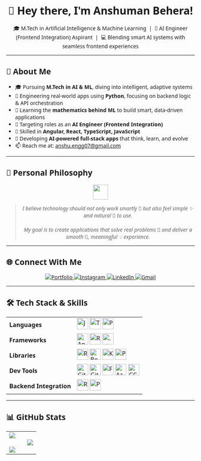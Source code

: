 <div style="font-family: 'Segoe UI', sans-serif">

  <h1 align="center">💫 Hey there, I'm Anshuman Behera!</h1>

  <p align="center">
    🎓 M.Tech in Artificial Intelligence & Machine Learning &nbsp;|&nbsp; 🧠 AI Engineer (Frontend Integration) Aspirant &nbsp;|&nbsp; 💻 Blending smart AI systems with seamless frontend experiences
  </p>

  <hr>

  <h2>🧠 About Me</h2>
  <ul>
    <li>🎓 Pursuing <strong>M.Tech in AI & ML</strong>, diving into intelligent, adaptive systems</li>
    <li>🔭 Engineering real-world apps using <strong>Python</strong>, focusing on backend logic & API orchestration</li>
    <li>🌱 Learning the <strong>mathematics behind ML</strong> to build smart, data-driven applications</li>
    <li>🧩 Targeting roles as an <strong>AI Engineer (Frontend Integration)</strong></li>
    <li>💬 Skilled in <strong>Angular, React, TypeScript, JavaScript</strong></li>
    <li>🚀 Developing <strong>AI-powered full-stack apps</strong> that think, learn, and evolve</li>
    <li>📫 Reach me at: <a href="mailto:anshu.engg07@gmail.com">anshu.engg07@gmail.com</a></li>
  </ul>

  <hr>

  <h2>🧠 Personal Philosophy</h2>
  <div align="center">
    <img src="https://img.icons8.com/emoji/48/brain-emoji.png" width="40" />
  </div>
  <blockquote align="center">
    <em>
      I believe technology should not only work smartly 🤖 but also feel simple ✨ and natural 🌿 to use.<br><br>
      My goal is to create applications that solve real problems 🧩 and deliver a smooth 🚀, meaningful 💡 experience.
    </em>
  </blockquote>

  <hr>

  <h2>🌐 Connect With Me</h2>
  <p align="center">
    <a href="https://anshuman-behera.vercel.app/" target="_blank" title="Portfolio">
      <img src="https://img.icons8.com/fluency/48/domain.png" alt="Portfolio" />
    </a>
    <a href="https://www.instagram.com/a.n_s_h.u/" target="_blank" title="Instagram">
      <img src="https://img.icons8.com/fluency/48/000000/instagram-new.png" alt="Instagram"/>
    </a>
    <a href="https://www.linkedin.com/in/anshuman-behera-26483b190/" target="_blank" title="LinkedIn">
      <img src="https://img.icons8.com/fluency/48/000000/linkedin.png" alt="LinkedIn"/>
    </a>
    <a href="mailto:anshu.engg07@gmail.com" target="_blank" title="Email">
      <img src="https://img.icons8.com/fluency/48/000000/gmail-new.png" alt="Gmail"/>
    </a>
  </p>

  <hr>

 <h2>🛠️ Tech Stack & Skills</h2>

<table align="center">
  <tr>
    <td><strong>Languages</strong></td>
    <td>
      <img src="https://img.icons8.com/color/48/javascript--v1.png" style="height:30px;width:30px;object-fit:contain;" title="JavaScript"/>
      <img src="https://img.icons8.com/color/48/typescript.png" style="height:30px;width:30px;object-fit:contain;" title="TypeScript"/>
      <img src="https://img.icons8.com/color/48/python.png" style="height:30px;width:30px;object-fit:contain;" title="Python"/>
    </td>
  </tr>
  <tr>
    <td><strong>Frameworks</strong></td>
    <td>
      <img src="https://img.icons8.com/color/48/angularjs.png" style="height:30px;width:30px;object-fit:contain;" title="Angular"/>
      <img src="https://img.icons8.com/officel/48/react.png" style="height:30px;width:30px;object-fit:contain;" title="React"/>
      <img src="https://img.icons8.com/fluency/48/net-framework.png" style="height:30px;width:30px;object-fit:contain;" title=".NET"/>
    </td>
  </tr>
  <tr>
    <td><strong>Libraries</strong></td>
    <td>
<img src="https://img.icons8.com/color/48/redux.png" style="height:30px;width:30px;object-fit:contain;" title="Redux" />
    <img src="https://img.icons8.com/color/48/bootstrap.png" style="height:30px;width:30px;object-fit:contain;" title="Bootstrap" />
    <img src="https://avatars.githubusercontent.com/u/568561?v=4" style="height:30px;width:30px;object-fit:contain;" title="Kendo UI" />
    <img src="https://i0.wp.com/www.primefaces.org/wp-content/uploads/2016/10/primeng.png?ssl=1" style="height:30px;width:30px;object-fit:contain;" title="PrimeNG" />
    </td>
  </tr>
  <tr>
    <td><strong>Dev Tools</strong></td>
    <td>
      <img src="https://img.icons8.com/color/48/git.png" style="height:30px;width:30px;object-fit:contain;" title="Git"/>
      <img src="https://img.icons8.com/color/48/github.png" style="height:30px;width:30px;object-fit:contain;" title="GitHub"/>
      <img src="https://img.icons8.com/color/48/firebase.png" style="height:30px;width:30px;object-fit:contain;" title="Firebase"/>
      <img src="https://img.icons8.com/color/48/azure-1.png" style="height:30px;width:30px;object-fit:contain;" title="Azure"/>
      <img src="https://img.icons8.com/color/48/google-cloud.png" style="height:30px;width:30px;object-fit:contain;" title="GCP"/>
    </td>
  </tr>
  <tr>
    <td><strong>Backend Integration</strong></td>
    <td>
      <img src="https://miro.medium.com/v2/resize:fit:1200/1*J3G3akaMpUOLegw0p0qthA.png" style="height:30px;width:30px;object-fit:contain;" title="REST API" />
      <img src="https://img.icons8.com/officel/48/php-logo.png" style="height:30px;width:30px;object-fit:contain;" title="PHP"/>
    </td>
  </tr>
</table>

  <hr>

  <h2>📊 GitHub Stats</h2>
   <div align="center">
    <table>
      <tr>
        <!-- LEFT SIDE -->
        <td valign="top" width="60%">
          <img
            src="https://github-readme-stats.vercel.app/api?username=AsyncCoder-10&theme=github_dark&show_icons=true&hide_border=false&border_radius=8&border_color=00FF00"
          />
          <br /><br />
          <img
  src="https://github-readme-streak-stats.herokuapp.com/?user=AsyncCoder-10&theme=github-dark&hide_border=false&border_radius=8"
/>
        </td>
        <!-- RIGHT SIDE -->
        <td valign="center" width="60%">
          <img
            src="https://github-readme-stats.vercel.app/api/top-langs/?username=AsyncCoder-10&theme=github_dark&layout=compact&hide_border=false&border_radius=8&border_color=00FF00"
          />
        </td>
      </tr>
    </table>
  </div>

</div>
